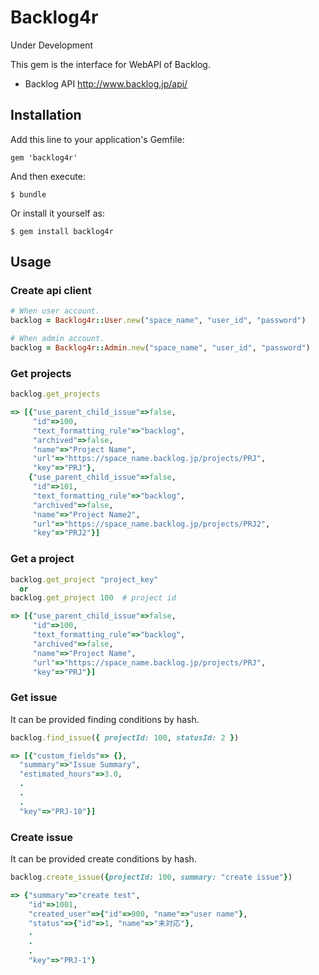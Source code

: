 
# Backlog4r

Under Development

This gem is the interface for WebAPI of Backlog.
* Backlog API
http://www.backlog.jp/api/

## Installation

Add this line to your application's Gemfile:

    gem 'backlog4r'

And then execute:

    $ bundle

Or install it yourself as:

    $ gem install backlog4r

## Usage

### Create api client

```ruby
# When user account.
backlog = Backlog4r::User.new("space_name", "user_id", "password")

# When admin account.
backlog = Backlog4r::Admin.new("space_name", "user_id", "password")

```

### Get projects

```ruby
backlog.get_projects

=> [{"use_parent_child_issue"=>false,
     "id"=>100,
     "text_formatting_rule"=>"backlog",
     "archived"=>false,
     "name"=>"Project Name",
     "url"=>"https://space_name.backlog.jp/projects/PRJ",
     "key"=>"PRJ"},
    {"use_parent_child_issue"=>false,
     "id"=>101,
     "text_formatting_rule"=>"backlog",
     "archived"=>false,
     "name"=>"Project Name2",
     "url"=>"https://space_name.backlog.jp/projects/PRJ2",
     "key"=>"PRJ2"}]
```

### Get a project

```ruby
backlog.get_project "project_key"
  or
backlog.get_project 100  # project id

=> [{"use_parent_child_issue"=>false,
     "id"=>100,
     "text_formatting_rule"=>"backlog",
     "archived"=>false,
     "name"=>"Project Name",
     "url"=>"https://space_name.backlog.jp/projects/PRJ",
     "key"=>"PRJ"}]
```

### Get issue

It can be provided finding conditions by hash.

```ruby
backlog.find_issue({ projectId: 100, statusId: 2 })

=> [{"custom_fields"=> {},
  "summary"=>"Issue Summary",
  "estimated_hours"=>3.0,
  .
  .
  .
  "key"=>"PRJ-10"}]
```

### Create issue

It can be provided create conditions by hash.

```ruby
backlog.create_issue({projectId: 100, summary: "create issue"})

=> {"summary"=>"create test",
    "id"=>1001,
    "created_user"=>{"id"=>900, "name"=>"user name"},
    "status"=>{"id"=>1, "name"=>"未対応"},
    .
    .
    .
    "key"=>"PRJ-1"}
```
